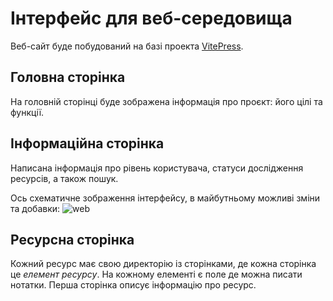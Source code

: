 # Інтерфейс для веб-середовища

Веб-сайт буде побудований на базі проекта [VitePress](https://vitepress.dev/).

## Головна сторінка
На головній сторінці буде зображена інформація про проєкт: його цілі та функції.

## Інформаційна сторінка
Написана інформація про рівень користувача, статуси дослідження ресурсів, а також пошук.

Ось схематичне зображення інтерфейсу, в майбутньому можливі зміни та добавки:
![web](/web-user.png)

## Ресурсна сторінка
Кожний ресурс має свою директорію із сторінками, де кожна сторінка це *елемент ресурсу*. На кожному елементі є поле де можна писати нотатки. Перша сторінка описує інформацію про ресурс.
